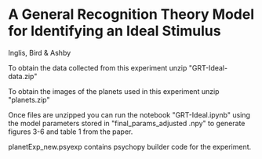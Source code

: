 # A General Recognition Theory Model for Identifying an Ideal Stimulus
Inglis, Bird & Ashby

To obtain the data collected from this experiment unzip "GRT-Ideal-data.zip"

To obtain the images of the planets used in this experiment unzip "planets.zip"

Once files are unzipped you can run the notebook "GRT-Ideal.ipynb" using the model parameters stored in "final_params_adjusted .npy" to generate figures 3-6 and table 1 from the paper.

planetExp_new.psyexp contains psychopy builder code for the experiment.
